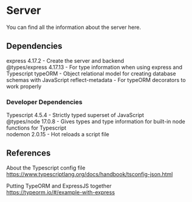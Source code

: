 # Server
You can find all the information about the server here.

## Dependencies
express 4.17.2 - Create the server and backend  
@types/express 4.17.13 - For type information when using express and Typescript
typeORM - Object relational model for creating database schemas with JavaScript
reflect-metadata - For typeORM decorators to work properly

### Developer Dependencies
Typescript 4.5.4 - Strictly typed superset of JavaScript  
@types/node 17.0.8 - Gives types and type information for built-in node functions for Typescript  
nodemon 2.0.15 - Hot reloads a script file



## References
About the Typescript config file  
https://www.typescriptlang.org/docs/handbook/tsconfig-json.html

Putting TypeORM and ExpressJS together  
https://typeorm.io/#/example-with-express